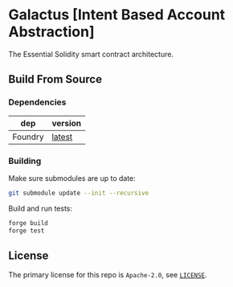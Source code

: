# Galactus [Intent Based Account Abstraction]

<!-- Disable markdownlint for long lines. -->
<!-- markdownlint-disable-file MD013 -->

The Essential Solidity smart contract architecture.

## Build From Source

### Dependencies

| dep     | version                                                  |
| ------- | -------------------------------------------------------- |
| Foundry | [latest](https://book.getfoundry.sh/getting-started/installation) |

### Building

Make sure submodules are up to date:

```sh
git submodule update --init --recursive
```

Build and run tests:

```sh
forge build
forge test
```

## License

The primary license for this repo is `Apache-2.0`, see [`LICENSE`](./LICENSE).
